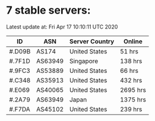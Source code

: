 # 7 stable servers:

Latest update at: Fri Apr 17 10:10:11 UTC 2020

| ID | ASN | Server Country | Online |
| -- | --- | -------------- | ------ |
| #.D09B | AS174 | United States | 51 hrs |
| #.7F1D | AS63949 | Singapore | 138 hrs |
| #.9FC3 | AS53889 | United States | 66 hrs |
| #.C348 | AS35913 | United States | 432 hrs |
| #.E069 | AS40065 | United States | 2695 hrs |
| #.2A79 | AS63949 | Japan | 1375 hrs |
| #.F7DA | AS45102 | United States | 239 hrs |

